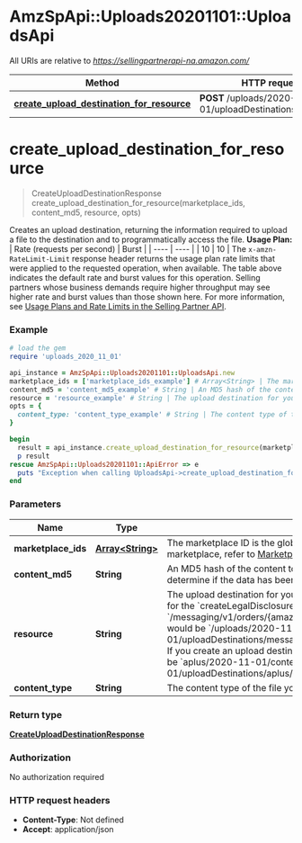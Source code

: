 # AmzSpApi::Uploads20201101::UploadsApi

All URIs are relative to *https://sellingpartnerapi-na.amazon.com/*

Method | HTTP request | Description
------------- | ------------- | -------------
[**create_upload_destination_for_resource**](UploadsApi.md#create_upload_destination_for_resource) | **POST** /uploads/2020-11-01/uploadDestinations/{resource} | 

# **create_upload_destination_for_resource**
> CreateUploadDestinationResponse create_upload_destination_for_resource(marketplace_ids, content_md5, resource, opts)



Creates an upload destination, returning the information required to upload a file to the destination and to programmatically access the file.  **Usage Plan:**  | Rate (requests per second) | Burst | | ---- | ---- | | 10 | 10 |  The `x-amzn-RateLimit-Limit` response header returns the usage plan rate limits that were applied to the requested operation, when available. The table above indicates the default rate and burst values for this operation. Selling partners whose business demands require higher throughput may see higher rate and burst values than those shown here. For more information, see [Usage Plans and Rate Limits in the Selling Partner API](https://developer-docs.amazon.com/sp-api/docs/usage-plans-and-rate-limits-in-the-sp-api).

### Example
```ruby
# load the gem
require 'uploads_2020_11_01'

api_instance = AmzSpApi::Uploads20201101::UploadsApi.new
marketplace_ids = ['marketplace_ids_example'] # Array<String> | The marketplace ID is the globally unique identifier of a marketplace. To find the ID for your marketplace, refer to [Marketplace IDs](https://developer-docs.amazon.com/sp-api/docs/marketplace-ids).
content_md5 = 'content_md5_example' # String | An MD5 hash of the content to be submitted to the upload destination. This value is used to determine if the data has been corrupted or tampered with during transit.
resource = 'resource_example' # String | The upload destination for your resource. For example, if you create an upload destination for the `createLegalDisclosure` operation of the Messaging API, the `{resource}` would be `/messaging/v1/orders/{amazonOrderId}/messages/legalDisclosure`, and the entire path would be `/uploads/2020-11-01/uploadDestinations/messaging/v1/orders/{amazonOrderId}/messages/legalDisclosure`. If you create an upload destination for an Aplus content document, the `{resource}` would be `aplus/2020-11-01/contentDocuments` and the path would be `/uploads/2020-11-01/uploadDestinations/aplus/2020-11-01/contentDocuments`.
opts = { 
  content_type: 'content_type_example' # String | The content type of the file you upload.
}

begin
  result = api_instance.create_upload_destination_for_resource(marketplace_ids, content_md5, resource, opts)
  p result
rescue AmzSpApi::Uploads20201101::ApiError => e
  puts "Exception when calling UploadsApi->create_upload_destination_for_resource: #{e}"
end
```

### Parameters

Name | Type | Description  | Notes
------------- | ------------- | ------------- | -------------
 **marketplace_ids** | [**Array&lt;String&gt;**](String.md)| The marketplace ID is the globally unique identifier of a marketplace. To find the ID for your marketplace, refer to [Marketplace IDs](https://developer-docs.amazon.com/sp-api/docs/marketplace-ids). | 
 **content_md5** | **String**| An MD5 hash of the content to be submitted to the upload destination. This value is used to determine if the data has been corrupted or tampered with during transit. | 
 **resource** | **String**| The upload destination for your resource. For example, if you create an upload destination for the &#x60;createLegalDisclosure&#x60; operation of the Messaging API, the &#x60;{resource}&#x60; would be &#x60;/messaging/v1/orders/{amazonOrderId}/messages/legalDisclosure&#x60;, and the entire path would be &#x60;/uploads/2020-11-01/uploadDestinations/messaging/v1/orders/{amazonOrderId}/messages/legalDisclosure&#x60;. If you create an upload destination for an Aplus content document, the &#x60;{resource}&#x60; would be &#x60;aplus/2020-11-01/contentDocuments&#x60; and the path would be &#x60;/uploads/2020-11-01/uploadDestinations/aplus/2020-11-01/contentDocuments&#x60;. | 
 **content_type** | **String**| The content type of the file you upload. | [optional] 

### Return type

[**CreateUploadDestinationResponse**](CreateUploadDestinationResponse.md)

### Authorization

No authorization required

### HTTP request headers

 - **Content-Type**: Not defined
 - **Accept**: application/json



